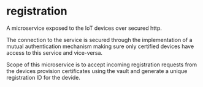 # registration

A microservice exposed to the IoT devices over secured http.

The connection to the service is secured through the implementation of a mutual authentication mechanism making sure only certified devices have access to this service and vice-versa.

Scope of this microservice is to accept incoming registration requests from the devices provision certificates using the vault and generate a unique registration ID for the devide.
